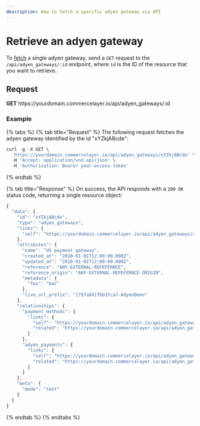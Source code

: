 ```yaml
---
description: How to fetch a specific adyen gateway via API
---
```


# Retrieve an adyen gateway

To <a href="https://docs.commercelayer.io/developers/fetching-resources" target="_blank">fetch</a> a single adyen gateway, send a `GET` request to the `/api/adyen_gateways/:id` endpoint, where `id` is the ID of the resource that you want to retrieve.

## Request

**GET** https://<i></i>yourdomain.commercelayer.io/api/adyen_gateways/:id

### **Example**

{% tabs %}
{% tab title="Request" %}
The following request fetches the adyen gateway identified by the id "xYZkjABcde":

```javascript
curl -g -X GET \
  'https://yourdomain.commercelayer.io/api/adyen_gateways/xYZkjABcde' \
  -H 'Accept: application/vnd.api+json' \
  -H 'Authorization: Bearer your-access-token'
```
{% endtab %}

{% tab title="Response" %}
On success, the API responds with a `200 OK` status code, returning a single resource object:

```javascript
{
  "data": {
    "id": "xYZkjABcde",
    "type": "adyen_gateways",
    "links": {
      "self": "https://yourdomain.commercelayer.io/api/adyen_gateways/xYZkjABcde"
    },
    "attributes": {
      "name": "US payment gateway",
      "created_at": "2018-01-01T12:00:00.000Z",
      "updated_at": "2018-01-01T12:00:00.000Z",
      "reference": "ANY-EXTERNAL-REFEFERNCE",
      "reference_origin": "ANY-EXTERNAL-REFEFERNCE-ORIGIN",
      "metadata": {
        "foo": "bar"
      },
      "live_url_prefix": "1797a841fbb37ca7-AdyenDemo"
    },
    "relationships": {
      "payment_methods": {
        "links": {
          "self": "https://yourdomain.commercelayer.io/api/adyen_gateways/xYZkjABcde/relationships/payment_methods",
          "related": "https://yourdomain.commercelayer.io/api/adyen_gateways/xYZkjABcde/payment_methods"
        }
      },
      "adyen_payments": {
        "links": {
          "self": "https://yourdomain.commercelayer.io/api/adyen_gateways/xYZkjABcde/relationships/adyen_payments",
          "related": "https://yourdomain.commercelayer.io/api/adyen_gateways/xYZkjABcde/adyen_payments"
        }
      }
    },
    "meta": {
      "mode": "test"
    }
  }
}
```
{% endtab %}
{% endtabs %}

